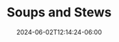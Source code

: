 ---
weight: 500
title: "Soups and Stews"
description: "Stewmaxxing"
icon: "soup_kitchen"
date: "2024-06-02T12:14:24-06:00"
lastmod: "2024-06-02T12:14:24-06:00"
draft: false
toc: true
---